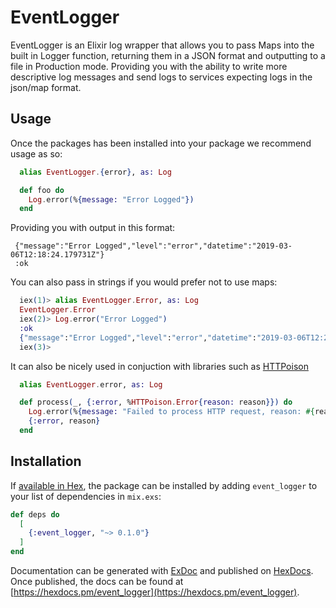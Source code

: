 # EventLogger

EventLogger is an Elixir log wrapper that allows you to pass Maps into the built in Logger function, returning them in a JSON format and outputting to a file in Production mode.
Providing you with the ability to write more descriptive log messages and send logs to services expecting logs in the json/map format.

## Usage
Once the packages has been installed into your package we recommend usage as so:

```elixir
  alias EventLogger.{error}, as: Log

  def foo do
    Log.error(%{message: "Error Logged"})
  end
```

Providing you with output in this format:

 ```
  {"message":"Error Logged","level":"error","datetime":"2019-03-06T12:18:24.179731Z"}
  :ok
```

You can also pass in strings if you would prefer not to use maps:

```elixir
  iex(1)> alias EventLogger.Error, as: Log
  EventLogger.Error
  iex(2)> Log.error("Error Logged")
  :ok
  {"message":"Error Logged","level":"error","datetime":"2019-03-06T12:21:52.661587Z"}
  iex(3)> 
```

It can also be nicely used in conjuction with libraries such as [HTTPoison](https://github.com/edgurgel/httpoison)

```elixir
  alias EventLogger.error, as: Log

  def process(_, {:error, %HTTPoison.Error{reason: reason}}) do
    Log.error(%{message: "Failed to process HTTP request, reason: #{reason}", event: "HTTPoison.Error"})
    {:error, reason}
  end
```

## Installation

If [available in Hex](https://hex.pm/docs/publish), the package can be installed
by adding `event_logger` to your list of dependencies in `mix.exs`:

```elixir
def deps do
  [
    {:event_logger, "~> 0.1.0"}
  ]
end
```

Documentation can be generated with [ExDoc](https://github.com/elixir-lang/ex_doc)
and published on [HexDocs](https://hexdocs.pm). Once published, the docs can
be found at [https://hexdocs.pm/event_logger](https://hexdocs.pm/event_logger).

